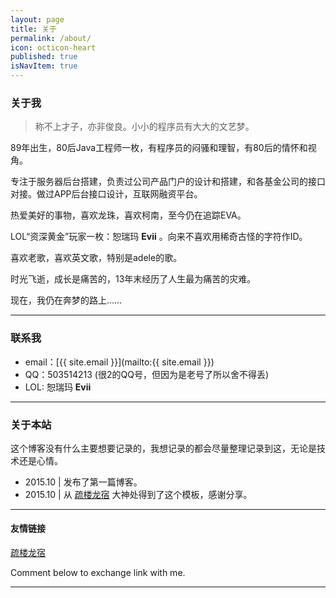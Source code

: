 ```yaml
---
layout: page
title: 关于
permalink: /about/
icon: octicon-heart
published: true
isNavItem: true
---
```


### 关于我

> 称不上才子，亦非俊良。小小的程序员有大大的文艺梦。

89年出生，80后Java工程师一枚，有程序员的闷骚和理智，有80后的情怀和视角。  

专注于服务器后台搭建，负责过公司产品门户的设计和搭建，和各基金公司的接口对接。做过APP后台接口设计，互联网融资平台。   

热爱美好的事物，喜欢龙珠，喜欢柯南，至今仍在追踪EVA。

LOL“资深黄金”玩家一枚：恕瑞玛 **Evii** 。向来不喜欢用稀奇古怪的字符作ID。

喜欢老歌，喜欢英文歌，特别是adele的歌。   

时光飞逝，成长是痛苦的，13年末经历了人生最为痛苦的灾难。

现在，我仍在奔梦的路上……

---

### 联系我

* email：[{{ site.email }}](mailto:{{ site.email }})
* QQ：503514213 (很2的QQ号，但因为是老号了所以舍不得丢)
* LOL: 恕瑞玛 **Evii**


---

### 关于本站   

这个博客没有什么主要想要记录的，我想记录的都会尽量整理记录到这，无论是技术还是心情。


* 2015.10          |  发布了第一篇博客。
* 2015.10          |  从 [疏楼龙宿](http://blog.rainyalley.com/) 大神处得到了这个模板，感谢分享。

  

---

#### 友情链接

[疏楼龙宿](http://blog.rainyalley.com/)

Comment below to exchange link with me.  

---


